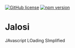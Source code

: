 [![GitHub license](https://img.shields.io/badge/license-MIT-blue.svg)](https://opensource.org/licenses/MIT)
[![npm version](https://badge.fury.io/js/jalosi.svg)](https://badge.fury.io/js/jalosi)

# Jalosi 

JAvascript LOading SImplified
